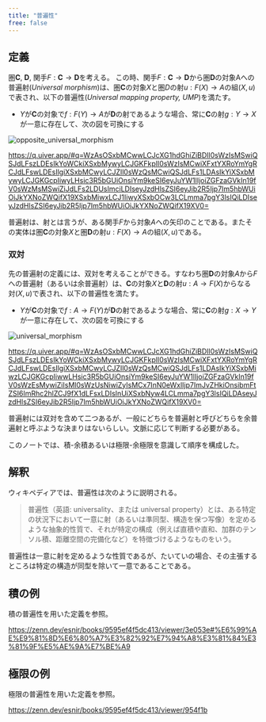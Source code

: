 ```yaml
---
title: "普遍性"
free: false
---
```


## 定義

圏$\mathbf C$, $\mathbf D$, 関手$F: \mathbf C \to \mathbf D$を考える。
この時、関手$F: \mathbf C \to \mathbf D$から圏$\mathbf D$の対象Aへの普遍射(*Universal morphism*)は、圏$\mathbf C$の対象$X$と圏$D$の射$u: F(X) \to A$の組$(X, u)$で表され、以下の普遍性(*Universal mapping property, UMP*)を満たす。

- $Y$が$\mathbf C$の対象で$f: F(Y) \to A$が$\mathbf D$の射であるような場合、常に$\mathbf C$の射$g: Y \to X$が一意に存在して、次の図を可換にする

![opposite_universal_morphism](https://storage.googleapis.com/zenn-user-upload/d909538b8a99-20231023.png)

https://q.uiver.app/#q=WzAsOSxbMCwwLCJcXG1hdGhiZiBDIl0sWzIsMSwiQSJdLFszLDEsIkYoWCkiXSxbMywyLCJGKFkpIl0sWzIsMCwiXFxtYXRoYmYgRCJdLFswLDEsIlgiXSxbMCwyLCJZIl0sWzQsMCwiQSJdLFs1LDAsIkYiXSxbMywyLCJGKGcpIiwyLHsic3R5bGUiOnsiYm9keSI6eyJuYW1lIjoiZGFzaGVkIn19fV0sWzMsMSwiZiJdLFs2LDUsImciLDIseyJzdHlsZSI6eyJib2R5Ijp7Im5hbWUiOiJkYXNoZWQifX19XSxbMiwxLCJ1IiwyXSxbOCw3LCLmma7pgY3lsIQiLDIseyJzdHlsZSI6eyJib2R5Ijp7Im5hbWUiOiJkYXNoZWQifX19XV0=

普遍射は、射とは言うが、ある関手$F$から対象$A$への矢印のことである。またその実体は圏$\mathbf C$の対象$X$と圏$\mathbf D$の射$u: F(X) \to A$の組$(X, u)$である。

### 双対

先の普遍射の定義には、双対を考えることができる。すなわち圏$\mathbf D$の対象$A$から$F$への普遍射（あるいは余普遍射）は、$\mathbf C$の対象$X$と$\mathbf D$の射$u: A \to F(X)$からなる対$(X, u)$で表され、以下の普遍性を満たす。

- $Y$が$\mathbf C$の対象で$f: A \to F(Y)$が$\mathbf D$の射であるような場合、常に$\mathbf C$の射$g: X \to Y$が一意に存在して、次の図を可換にする

![universal_morphism](https://storage.googleapis.com/zenn-user-upload/eab04eeb7094-20231023.png)

https://q.uiver.app/#q=WzAsOSxbMCwwLCJcXG1hdGhiZiBDIl0sWzIsMSwiQSJdLFszLDEsIkYoWCkiXSxbMywyLCJGKFkpIl0sWzIsMCwiXFxtYXRoYmYgRCJdLFswLDEsIlgiXSxbMCwyLCJZIl0sWzQsMCwiQSJdLFs1LDAsIkYiXSxbMiwzLCJGKGcpIiwwLHsic3R5bGUiOnsiYm9keSI6eyJuYW1lIjoiZGFzaGVkIn19fV0sWzEsMywiZiIsMl0sWzUsNiwiZyIsMCx7InN0eWxlIjp7ImJvZHkiOnsibmFtZSI6ImRhc2hlZCJ9fX1dLFsxLDIsInUiXSxbNyw4LCLmma7pgY3lsIQiLDAseyJzdHlsZSI6eyJib2R5Ijp7Im5hbWUiOiJkYXNoZWQifX19XV0=

普遍射には双対を含めて二つあるが、一般にどちらを普遍射と呼びどちらを余普遍射と呼ぶような決まりはないらしい。文脈に応じて判断する必要がある。

このノートでは、積-余積あるいは極限-余極限を意識して順序を構成した。

## 解釈

ウィキペディアでは、普遍性は次のように説明される。

> 普遍性（英語: universality、または universal property）とは、ある特定の状況下において一意に射（あるいは準同型、構造を保つ写像）を定めるような抽象的性質で、それが特定の構成（例えば直積や直和、加群のテンソル積、距離空間の完備化など）を特徴づけるようなものをいう。

普遍性は一意に射を定めるような性質であるが、たいていの場合、その主張するところは特定の構造が同型を除いて一意であることである。

## 積の例

積の普遍性を用いた定義を参照。

https://zenn.dev/esnir/books/9595ef4f5dc413/viewer/3e053e#%E6%99%AE%E9%81%8D%E6%80%A7%E3%82%92%E7%94%A8%E3%81%84%E3%81%9F%E5%AE%9A%E7%BE%A9

## 極限の例

極限の普遍性を用いた定義を参照。

https://zenn.dev/esnir/books/9595ef4f5dc413/viewer/954f1b
